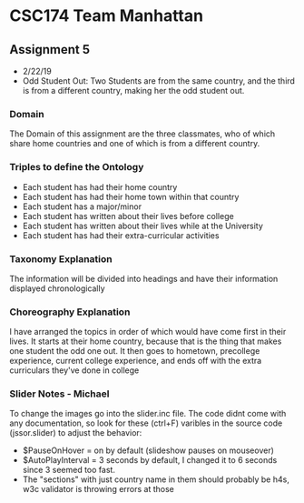 # CSC174 Team Manhattan
## Assignment 5
- 2/22/19
- Odd Student Out: Two Students are from the same country, and the third is from a different country, making her the odd student out.
### Domain
The Domain of this assignment are the three classmates, who of which share home countries and one of which is from a different country.
### Triples to define the Ontology
- Each student has had their home country
- Each student has had their home town within that country 
- Each student has a major/minor
- Each student has written about their lives before college
- Each student has written about their lives while at the University
- Each student has had their extra-curricular activities
### Taxonomy Explanation
The information will be divided into headings and have their information displayed chronologically
### Choreography Explanation
I have arranged the topics in order of which would have come first in their lives. It starts at their home country, because that is the thing that makes one student the odd one out. It then goes to hometown, precollege experience, current college experience, and ends off with the extra curriculars they've done in college

### Slider Notes - Michael 
To change the images go into the slider.inc file. 
The code didnt come with any documentation, so look for these (ctrl+F) varibles in the source code (jssor.slider) to adjust the behavior:
- $PauseOnHover = on by default (slideshow pauses on mouseover)
- $AutoPlayInterval = 3 seconds by default, I changed it to 6 seconds since 3 seemed too fast. 
- The "sections" with just country name in them should probably be h4s, w3c validator is throwing errors at those 
